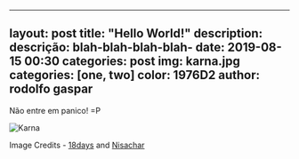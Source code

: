 <!-- ---
layout: post
title:  Hello World!
date:   2019-08-15 00:30
---
<h2>First post</h2>
<p>Não entre em Pânico! =P</p> -->

---
layout: post
title:  "Hello World!"
description: descrição: blah-blah-blah-blah-
date:   2019-08-15 00:30
categories: post
img: karna.jpg
categories: [one, two]
color: 1976D2
author: rodolfo gaspar
---
Não entre em panico! =P

![Karna]({{site.baseurl}}/images/karna-2.jpg)


Image Credits - [18days](https://www.youtube.com/watch?v=kyHFBybC3RI) and [Nisachar](http://nisachar.deviantart.com/gallery/37429163/18-Days) 